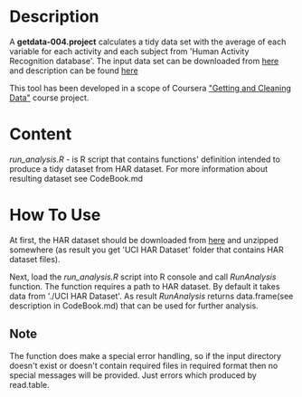 Description
==================

A **getdata-004.project** calculates a tidy data set with the average of each variable for each activity and each subject from 'Human Activity Recognition database'. The input data set can be downloaded from [here](https://d396qusza40orc.cloudfront.net/getdata%2Fprojectfiles%2FUCI%20HAR%20Dataset.zip) and description can be found [here]( http://archive.ics.uci.edu/ml/datasets/Human+Activity+Recognition+Using+Smartphones)

This tool has been developed in a scope of Coursera ["Getting and Cleaning Data"](https://class.coursera.org/getdata-004) course project.

Content
==================
*run_analysis.R* - is R script that contains functions' definition intended to produce a tidy dataset from HAR dataset. For more information about resulting dataset see CodeBook.md

How To Use
==================

At first, the HAR dataset should be downloaded from [here](https://d396qusza40orc.cloudfront.net/getdata%2Fprojectfiles%2FUCI%20HAR%20Dataset.zip) and unzipped somewhere (as result you get 'UCI HAR Dataset' folder that contains HAR dataset files).

Next, load the *run_analysis.R* script into R console and call *RunAnalysis* function. The function requires a path to HAR dataset. By default it takes data from './UCI HAR Dataset'. As result *RunAnalysis* returns data.frame(see description in CodeBook.md) that can be used for further analysis.

Note
-------------------
The function does make a special error handling, so if the input directory doesn't exist or doesn't contain required files in required format then no special messages will be provided. Just errors which produced by read.table.
